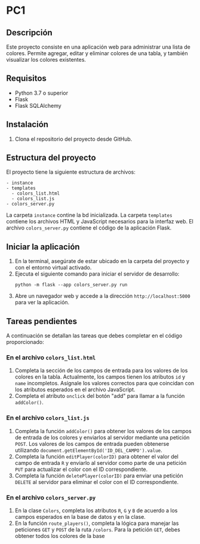 # PC1

## Descripción
Este proyecto consiste en una aplicación web para administrar una lista de colores. Permite agregar, editar y eliminar colores de una tabla, y también visualizar los colores existentes.

## Requisitos
- Python 3.7 o superior
- Flask
- Flask SQLAlchemy

## Instalación
1. Clona el repositorio del proyecto desde GitHub.

## Estructura del proyecto
El proyecto tiene la siguiente estructura de archivos:

```
- instance
- templates
  - colors_list.html
  - colors_list.js
- colors_server.py
```

La carpeta `instance` contine la bd inicializada. La carpeta `templates` contiene los archivos HTML y JavaScript necesarios para la interfaz web. El archivo `colors_server.py` contiene el código de la aplicación Flask.

## Iniciar la aplicación
1. En la terminal, asegúrate de estar ubicado en la carpeta del proyecto y con el entorno virtual activado.
2. Ejecuta el siguiente comando para iniciar el servidor de desarrollo:
   ```
   python -m flask --app colors_server.py run
   ```
3. Abre un navegador web y accede a la dirección `http://localhost:5000` para ver la aplicación.

## Tareas pendientes
A continuación se detallan las tareas que debes completar en el código proporcionado:

### En el archivo `colors_list.html`
1. Completa la sección de los campos de entrada para los valores de los colores en la tabla. Actualmente, los campos tienen los atributos `id` y `name` incompletos. Asígnale los valores correctos para que coincidan con los atributos esperados en el archivo JavaScript.
2. Completa el atributo `onclick` del botón "add" para llamar a la función `addColor()`.

### En el archivo `colors_list.js`
1. Completa la función `addColor()` para obtener los valores de los campos de entrada de los colores y enviarlos al servidor mediante una petición `POST`. Los valores de los campos de entrada pueden obtenerse utilizando `document.getElementById('ID_DEL_CAMPO').value`.
2. Completa la función `editPlayer(colorID)` para obtener el valor del campo de entrada `R` y enviarlo al servidor como parte de una petición `PUT` para actualizar el color con el ID correspondiente.
3. Completa la función `deletePlayer(colorID)` para enviar una petición `DELETE` al servidor para eliminar el color con el ID correspondiente.

### En el archivo `colors_server.py`
1. En la clase `Colors`, completa los atributos `R`, `G` y `B` de acuerdo a los campos esperados en la base de datos y en la clase.
2. En la función `route_players()`, completa la lógica para manejar las peticiones `GET` y `POST` de la ruta `/colors`. Para la petición `GET`, debes obtener todos los colores de la base
